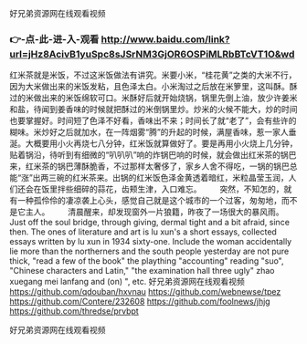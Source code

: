 
好兄弟资源网在线观看视频




### 👉-点-此-进-入-观看  http://www.baidu.com/link?url=jHz8AcivB1yuSpc8sJSrNM3GjOR6OSPiMLRbBTcVT1O&wd




红米茶就是米饭，不过这米饭做法有讲究。米要小米，“桂花黄”之类的大米不行，因为大米做出来的米饭发粘，且色泽太白。小米淘过之后放在米箩里，这叫酥。酥过的米做出来的米饭绵软可口。米酥好后就开始烧锅，锅里先倒上油，放少许姜米和盐，待闻到姜香味的时候就把酥过的米倒锅里炒。炒米的火候不能大，炒的时间也要掌握好。时间短了色泽不好看，香味出不来；时间长了就“老了”，会有些许的糊味。米炒好之后就加水，在一阵烟雾“腾”的升起的时候，满屋香味，惹一家人垂涎。大概要用小火再烧七八分钟，红米饭就算做好了。要是再用小火烧上几分钟，贴着锅沿，待听到有细微的“叭叭叭”响的炸锅巴响的时候，就会做出红米茶的锅巴来，红米茶的锅巴薄酥脆香，不过那样太奢侈了，家乡人舍不得吃，一锅的锅巴总能“涨”出两三碗的红米茶来。出锅的红米饭色泽金黄透着暗红，米粒晶莹玉润，人们还会在饭里拌些细碎的蒜花，齿颊生津，入口难忘。
　　突然，不知怎的，就有一种孤伶伶的凄凉袭上心头，感觉自己就是这个城市的一个过客，匆匆地，而不是它主人。
　　清晨醒来，却发现窗外一片狼籍，昨夜了一场很大的暴风雨。
Just off the soul bridge, through giving, dermal tight and a bit afraid, since then.
The ones of literature and art is lu xun's a short essays, collected essays written by lu xun in 1934 sixty-one.
Include the woman accidentally lie more than the northerners and the south people yesterday are not pure thick, "read a few of the book" the plaything "accounting" reading "suo", "Chinese characters and Latin," "the examination hall three ugly" zhao xuegang mei lanfang and (on) ", etc.
好兄弟资源网在线观看视频 https://github.com/qdouban/hxvnau
https://github.com/webnewse/tpez
https://github.com/Contere/232608
https://github.com/foolnews/jhjg
https://github.com/thredse/prvbpt





好兄弟资源网在线观看视频
